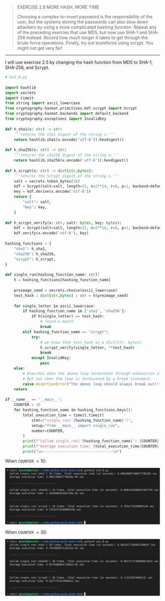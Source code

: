 > EXERCISE 2.8 MORE HASH, MORE TIME
> 
> Choosing a complex-to-invert password is the responsibility 
> of the user, but the systems storing the passwords can also 
> slow down attackers by using a more complicated _hashing function_. 
> Repeat any of the preceding exercies that use MD5, but now use SHA-1 
> and SHA-256 instead. Record how much longer it takes to get through 
> the brute-force operations. Finally, try out bruteforce using scrypt. 
> You might not get very far!

--------------------------------

I will use exercise 2.5 by changing the hash function from MD5 to 
SHA-1, SHA-256, and Scrypt. 

```python
# ex2_8.py 

import hashlib
import secrets
import timeit
from string import ascii_lowercase
from cryptography.hazmat.primitives.kdf.scrypt import Scrypt
from cryptography.hazmat.backends import default_backend
from cryptography.exceptions import InvalidKey 

def h_sha1(x: str) -> str:
    '''returns the sha1 digest of the string x.'''
    return hashlib.sha1(x.encode('utf-8')).hexdigest()

def h_sha256(x: str) -> str:
    '''returns the sha256 digest of the string x.'''
    return hashlib.sha256(x.encode('utf-8')).hexdigest()

def h_scrypt(x: str) -> dict[str,bytes]:
    '''returns the Scrypt digest of the string x.'''
    salt = secrets.token_bytes(16)
    kdf = Scrypt(salt=salt, length=32, n=2**14, r=8, p=1, backend=default_backend())
    key = kdf.derive(x.encode('utf-8'))
    return {
        "salt": salt, 
        "key": key, 
    }

def h_scrypt_verify(x: str, salt: bytes, key: bytes):
    kdf = Scrypt(salt=salt, length=32, n=2**14, r=8, p=1, backend=default_backend())
    kdf.verify(x.encode('utf-8'), key)

hashing_functions = {
    "sha1": h_sha1, 
    "sha256": h_sha256, 
    "scrypt": h_scrypt, 
}

def single_run(hashing_function_name: str):
    h = hashing_functions[hashing_function_name]

    preimage_seed = secrets.choice(ascii_lowercase)
    test_hash : dict[str,bytes] | str = h(preimage_seed)

    for single_letter in ascii_lowercase: 
        if hashing_function_name in ['sha1', 'sha256']:
            if h(single_letter) == test_hash: 
                # found a match
                break
        elif hashing_function_name == "scrypt": 
            try:
                # we know that test_hash is a dict[str, bytes].
                h_scrypt_verify(single_letter, **test_hash)
                break
            except InvalidKey:
                pass 
    else:
        # Executes when the above loop terminates through exhaustion of the iterable. 
        # But not when the loop is terminated by a break statement. 
        raise AssertionError("the above loop should always break out!!")    
    return 

if __name__ == '__main__':
    COUNTER = 10
    for hashing_function_name in hashing_functions.keys():
        total_execution_time = timeit.timeit(
            stmt=f"single_run('{hashing_function_name}')", 
            setup="from __main__ import single_run", 
            number=COUNTER, 
        )
        print(f"Called single_run('{hashing_function_name}') {COUNTER} times. Total execution time (in seconds): {total_execution_time} sec")
        print(f"Average execution time: {total_execution_time/COUNTER} sec")
        print("\n--------------------------------\n")
```

When `COUNTER` $= 10$: 

<img src="ex2.8_fig1.png">

When `COUNTER` $= 30$: 

<img src="ex2.8_fig2.png">
